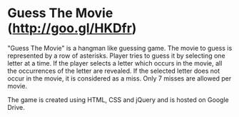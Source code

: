 Guess The Movie (http://goo.gl/HKDfr)
=====================================

"Guess The Movie" is a hangman like guessing game. The movie to guess is represented by a row of asterisks. Player tries to guess it by selecting one letter at a time. If the player selects a letter which occurs in the movie, all the occurrences of the letter are revealed. If the selected letter does not occur in the movie, it is considered as a miss. Only 7 misses are allowed per movie.  
  
  The game is created using HTML, CSS and jQuery and is hosted on Google Drive.

